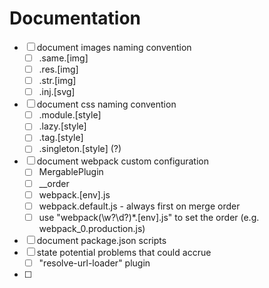 # Documentation 

- [ ] document images naming convention 
    - [ ] .same.[img]
    - [ ] .res.[img]
    - [ ] .str.[img]
    - [ ] .inj.[svg]
- [ ] document css naming convention
    - [ ] .module.[style]
    - [ ] .lazy.[style]
    - [ ] .tag.[style]
    - [ ] .singleton.[style] (?)
- [ ] document webpack custom configuration  
    - [ ] MergablePlugin
    - [ ] __order
    - [ ] webpack.[env].js
    - [ ] webpack.default.js - always first on merge order
    - [ ] use "webpack(\w?\d?)*.[env].js" to set the order (e.g. webpack_0.production.js)
- [ ] document package.json scripts
- [ ] state potential problems that could accrue
    - [ ] "resolve-url-loader" plugin
- [ ]  
